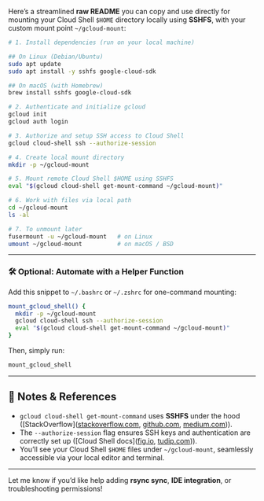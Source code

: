Here’s a streamlined **raw README** you can copy and use directly for mounting your Cloud Shell `$HOME` directory locally using **SSHFS**, with your custom mount point `~/gcloud-mount`:

```bash
# 1. Install dependencies (run on your local machine)

## On Linux (Debian/Ubuntu)
sudo apt update
sudo apt install -y sshfs google-cloud-sdk

## On macOS (with Homebrew)
brew install sshfs google-cloud-sdk

# 2. Authenticate and initialize gcloud
gcloud init
gcloud auth login

# 3. Authorize and setup SSH access to Cloud Shell
gcloud cloud-shell ssh --authorize-session

# 4. Create local mount directory
mkdir -p ~/gcloud-mount

# 5. Mount remote Cloud Shell $HOME using SSHFS
eval "$(gcloud cloud-shell get-mount-command ~/gcloud-mount)"

# 6. Work with files via local path
cd ~/gcloud-mount
ls -al

# 7. To unmount later
fusermount -u ~/gcloud-mount   # on Linux
umount ~/gcloud-mount          # on macOS / BSD
```

---

### 🛠 Optional: Automate with a Helper Function

Add this snippet to `~/.bashrc` or `~/.zshrc` for one-command mounting:

```bash
mount_gcloud_shell() {
  mkdir -p ~/gcloud-mount
  gcloud cloud-shell ssh --authorize-session
  eval "$(gcloud cloud-shell get-mount-command ~/gcloud-mount)"
}
```

Then, simply run:

```bash
mount_gcloud_shell
```

---

## 🔐 Notes & References

* `gcloud cloud-shell get-mount-command` uses **SSHFS** under the hood (\[StackOverflow]\([stackoverflow.com][1], [github.com][2], [medium.com][3])).
* The `--authorize-session` flag ensures SSH keys and authentication are correctly set up (\[Cloud Shell docs]\([fig.io][4], [tudip.com][5])).
* You’ll see your Cloud Shell `$HOME` files under `~/gcloud-mount`, seamlessly accessible via your local editor and terminal.

---

Let me know if you’d like help adding **rsync sync**, **IDE integration**, or troubleshooting permissions!

[1]: https://stackoverflow.com/questions/36293117/mount-local-drive-to-google-cloud-shell?utm_source=chatgpt.com "Mount local drive to Google cloud shell - Stack Overflow"
[2]: https://github.com/FrancescoDiSalesGithub/Google-cloud-shell-hacking?utm_source=chatgpt.com "GitHub - FrancescoDiSalesGithub/Google-cloud-shell-hacking"
[3]: https://medium.com/%40alex.burdenko/vs-code-happens-to-be-my-favorite-code-editor-and-ive-been-lucky-to-participate-so-many-diverse-952102856a7a?utm_source=chatgpt.com "Using Google Cloud Shell with VS Code | by Alex Burdenko - Medium"
[4]: https://fig.io/manual/gcloud/cloud-shell/get-mount-command?utm_source=chatgpt.com "gcloud cloud-shell get-mount-command <MOUNT_DIR> - Fig.io"
[5]: https://tudip.com/blog_post/how-to-use-google-cloud-shell/?utm_source=chatgpt.com "How to use Google cloud shell? - Tudip Technologies"

